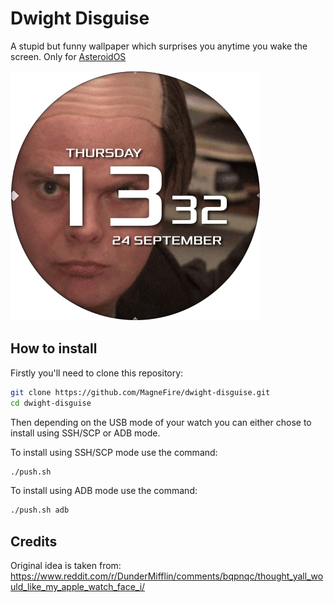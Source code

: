 # Dwight Disguise

A stupid but funny wallpaper which surprises you anytime you wake the screen. Only for [AsteroidOS](http://asteroidos.org/)

![Dwight Disguise Screenshot](screenshot.png)

## How to install

Firstly you'll need to clone this repository:
```bash
git clone https://github.com/MagneFire/dwight-disguise.git
cd dwight-disguise
```
Then depending on the USB mode of your watch you can either chose to install using SSH/SCP or ADB mode.

To install using SSH/SCP mode use the command:
```bash
./push.sh
```

To install using ADB mode use the command:
```bash
./push.sh adb
```

## Credits

Original idea is taken from: https://www.reddit.com/r/DunderMifflin/comments/bqpnqc/thought_yall_would_like_my_apple_watch_face_i/
